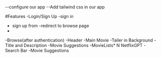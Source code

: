 --configure our app
--Add tailwind css in our app



#Features
-Login/Sign Up
  -sign in
  - sign up from
  -redirect to browse page
  -
-Browse(after authentication)
  -Header
  -Main Movie
    -Tailer in Background
    -Title and Description
    -Movie Suggestions
      -MovieLists* N
NetflixGPT
  -Search Bar
  -Movie Suggestions
  
